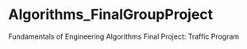 # Algorithms_FinalGroupProject
Fundamentals of Engineering Algorithms Final Project: Traffic Program
